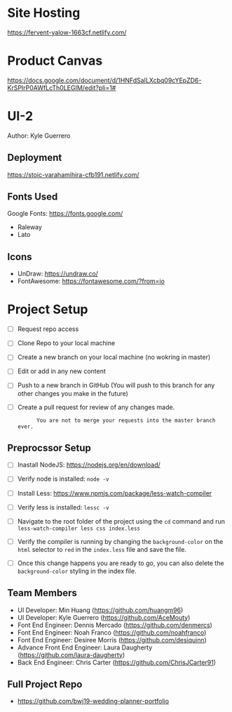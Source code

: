 # Site Hosting 
https://fervent-yalow-1663cf.netlify.com/

# Product Canvas
https://docs.google.com/document/d/1HNFdSaILXcbq09cYEpZD6-KrSPIrP0AWfLcTh0LEGIM/edit?pli=1#

# UI-2
Author: Kyle Guerrero

## Deployment
https://stoic-varahamihira-cfb191.netlify.com/

## Fonts Used

Google Fonts: https://fonts.google.com/
- Raleway
- Lato

## Icons

- UnDraw: https://undraw.co/
- FontAwesome: https://fontawesome.com/?from=io

# Project Setup

- [ ] Request repo access
- [ ] Clone Repo to your local machine
- [ ] Create a new branch on your local machine (no wokring in master)
- [ ] Edit or add in any new content
- [ ] Push to a new branch in GitHub (You will push to this branch for any other changes you make in the future)
- [ ] Create a pull request for review of any changes made.

			You are not to merge your requests into the master branch ever.


## Preprocssor Setup
- [ ] Inastall NodeJS: https://nodejs.org/en/download/
- [ ] Verify node is installed: `node -v`
- [ ] Install Less: https://www.npmjs.com/package/less-watch-compiler
- [ ] Verify less is installed: `lessc -v`
- [ ] Navigate to the root folder of the project using the `cd` command and run `less-watch-compiler less css index.less`
- [ ] Verify the compiler is running by changing the `background-color` on the `html` selector to `red` in the `index.less` file and save the file.
- [ ] Once this change happens you are ready to go, you can also delete the `background-color` styling in the index file.


## Team Members

- UI Developer: Min Huang (https://github.com/huangm96)
- UI Developer: Kyle Guerrero (https://github.com/AceMouty)
- Font End Engineer: Dennis Mercado (https://github.com/denmercs)
- Font End Engineer: Noah Franco (https://github.com/noahfranco)
- Font End Engineer: Desiree Morris (https://github.com/desiquinn)
- Advance Front End Engineer: Laura Daugherty (https://github.com/laura-daugherty)
- Back End Engineer: Chris Carter (https://github.com/ChrisJCarter91)

## Full Project Repo

- https://github.com/bwj19-wedding-planner-portfolio